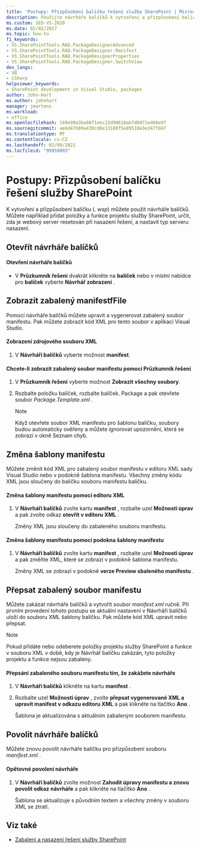 ```yaml
---
title: 'Postupy: Přizpůsobení balíčku řešení služby SharePoint | Microsoft Docs'
description: Použijte návrháře balíčků k vytvoření a přizpůsobení balíčku řešení služby SharePoint (. wsp). Zobrazit nebo přepsat zabalený soubor manifestu. Změňte šablonu manifestu.
ms.custom: SEO-VS-2020
ms.date: 02/02/2017
ms.topic: how-to
f1_keywords:
- VS.SharePointTools.RAD.PackageDesignerAdvanced
- VS.SharePointTools.RAD.PackageDesigner.Manifest
- VS.SharePointTools.RAD.PackageDesignerProperties
- VS.SharePointTools.RAD.PackageDesigner.SwitchView
dev_langs:
- VB
- CSharp
helpviewer_keywords:
- SharePoint development in Visual Studio, packages
author: John-Hart
ms.author: johnhart
manager: jmartens
ms.workload:
- office
ms.openlocfilehash: 149e99a3ba86f1eec22d90618abfd8972ed68e97
ms.sourcegitcommit: ae6d47b09a439cd0e13180f5e89510e3e347fd47
ms.translationtype: MT
ms.contentlocale: cs-CZ
ms.lasthandoff: 02/08/2021
ms.locfileid: "99959893"
---
```

# <a name="how-to-customize-a-sharepoint-solution-package"></a>Postupy: Přizpůsobení balíčku řešení služby SharePoint
  K vytvoření a přizpůsobení balíčku (*. wsp*) můžete použít návrháře balíčků. Můžete například přidat položky a funkce projektu služby SharePoint, určit, zda je webový server resetován při nasazení řešení, a nastavit typ serveru nasazení.

## <a name="open-the-package-designer"></a>Otevřít návrháře balíčků

#### <a name="to-open-the-package-designer"></a>Otevření návrháře balíčků

- V **Průzkumník řešení** dvakrát klikněte na **balíček** nebo v místní nabídce pro **balíček** vyberte **Návrhář zobrazení** .

## <a name="view-the-packaged-manifestffile"></a>Zobrazit zabalený manifestfFile
 Pomocí návrháře balíčků můžete upravit a vygenerovat zabalený soubor manifestu. Pak můžete zobrazit kód XML pro tento soubor v aplikaci Visual Studio.

#### <a name="to-view-the-xml-source-file"></a>Zobrazení zdrojového souboru XML

1. V **Návrháři balíčků** vyberte možnost **manifest**.

#### <a name="to-view-the-packaged-manifest-file-by-using-solution-explorer"></a>Chcete-li zobrazit zabalený soubor manifestu pomocí Průzkumník řešení

1. V **Průzkumník řešení** vyberte možnost **Zobrazit všechny soubory**.

2. Rozbalte položku balíček, rozbalte balíček. Package a pak otevřete soubor *Package.Template.xml* .

    > [!NOTE]
    > Když otevřete soubor XML manifestu pro šablonu balíčku, soubory budou automaticky ověřeny a můžete ignorovat upozornění, která se zobrazí v okně Seznam chyb.

## <a name="change-the-manifest-template"></a>Změna šablony manifestu
 Můžete změnit kód XML pro zabalený soubor manifestu v editoru XML sady Visual Studio nebo v podokně šablona manifestu. Všechny změny kódu XML jsou sloučeny do balíčku souboru manifestu balíčku.

#### <a name="to-change-the-manifest-template-by-using-the-xml-editor"></a>Změna šablony manifestu pomocí editoru XML

1. V **Návrháři balíčků** zvolte kartu **manifest** , rozbalte uzel **Možnosti úprav** a pak zvolte odkaz **otevřít v editoru XML** .

     Změny XML jsou sloučeny do zabaleného souboru manifestu.

#### <a name="to-change-the-manifest-template-by-using-the-manifest-template-pane"></a>Změna šablony manifestu pomocí podokna šablony manifestu

1. V **Návrháři balíčků** zvolte kartu **manifest** , rozbalte uzel **Možnosti úprav** a pak změňte XML, které se zobrazí v podokně šablona manifestu.

     Změny XML se zobrazí v podokně **verze Preview sbaleného manifestu** .

## <a name="overwrite-the-packaged-manifest-file"></a>Přepsat zabalený soubor manifestu
 Můžete zakázat návrháře balíčků a vytvořit soubor *manifest.xml* ručně. Při prvním provedení tohoto postupu se aktuální nastavení v Návrháři balíčků uloží do souboru XML šablony balíčku. Pak můžete kód XML upravit nebo přepsat.

> [!NOTE]
> Pokud přidáte nebo odeberete položky projektu služby SharePoint a funkce v souboru XML v době, kdy je Návrhář balíčku zakázán, tyto položky projektu a funkce nejsou zabaleny.

#### <a name="to-overwrite-packaged-manifest-file-by-disabling-the-designer"></a>Přepsání zabaleného souboru manifestu tím, že zakážete návrháře

1. V **Návrháři balíčků** klikněte na kartu **manifest** .

2. Rozbalte uzel **Možnosti úprav** , zvolte **přepsat vygenerované XML a upravit manifest v odkazu editoru XML** a pak klikněte na tlačítko **Ano** .

     Šablona je aktualizována s aktuálním zabaleným souborem manifestu.

## <a name="enable-the-package-designer"></a>Povolit návrháře balíčků
 Můžete znovu povolit návrháře balíčku pro přizpůsobení souboru *manifest.xml* .

#### <a name="to-re-enable-the-designer"></a>Opětovné povolení návrháře

1. V **Návrháři balíčků** zvolte možnost **Zahodit úpravy manifestu a znovu povolit odkaz návrháře** a pak klikněte na tlačítko **Ano** .

     Šablona se aktualizuje s původním textem a všechny změny v souboru XML se ztratí.

## <a name="see-also"></a>Viz také
- [Zabalení a nasazení řešení služby SharePoint](../sharepoint/packaging-and-deploying-sharepoint-solutions.md)
